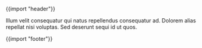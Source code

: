 {{import "header"}}

Illum velit consequatur qui natus repellendus consequatur ad. Dolorem alias repellat nisi voluptas. Sed deserunt sequi id ut quos.

{{import "footer"}}
